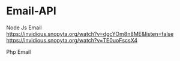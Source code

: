 # Email-API     
Node Js Email     
https://invidious.snopyta.org/watch?v=dgcYOm8n8ME&listen=false      
https://invidious.snopyta.org/watch?v=TE0uoFscsX4     

Php Email     
